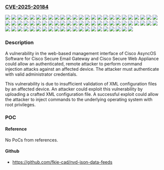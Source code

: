 ### [CVE-2025-20184](https://cve.mitre.org/cgi-bin/cvename.cgi?name=CVE-2025-20184)
![](https://img.shields.io/static/v1?label=Product&message=Cisco%20Secure%20Email&color=blue)
![](https://img.shields.io/static/v1?label=Product&message=Cisco%20Secure%20Web%20Appliance&color=blue)
![](https://img.shields.io/static/v1?label=Version&message=11.8.0-414%20&color=brightgreen)
![](https://img.shields.io/static/v1?label=Version&message=11.8.0-429%20&color=brightgreen)
![](https://img.shields.io/static/v1?label=Version&message=11.8.0-453%20&color=brightgreen)
![](https://img.shields.io/static/v1?label=Version&message=11.8.1-023%20&color=brightgreen)
![](https://img.shields.io/static/v1?label=Version&message=11.8.3-018%20&color=brightgreen)
![](https://img.shields.io/static/v1?label=Version&message=11.8.3-021%20&color=brightgreen)
![](https://img.shields.io/static/v1?label=Version&message=11.8.4-004%20&color=brightgreen)
![](https://img.shields.io/static/v1?label=Version&message=12.0.1-268%20&color=brightgreen)
![](https://img.shields.io/static/v1?label=Version&message=12.0.1-334%20&color=brightgreen)
![](https://img.shields.io/static/v1?label=Version&message=12.0.2-004%20&color=brightgreen)
![](https://img.shields.io/static/v1?label=Version&message=12.0.2-012%20&color=brightgreen)
![](https://img.shields.io/static/v1?label=Version&message=12.0.3-005%20&color=brightgreen)
![](https://img.shields.io/static/v1?label=Version&message=12.0.3-007%20&color=brightgreen)
![](https://img.shields.io/static/v1?label=Version&message=12.0.4-002%20&color=brightgreen)
![](https://img.shields.io/static/v1?label=Version&message=12.0.5-011%20&color=brightgreen)
![](https://img.shields.io/static/v1?label=Version&message=12.5.1-011%20&color=brightgreen)
![](https://img.shields.io/static/v1?label=Version&message=12.5.1-043%20&color=brightgreen)
![](https://img.shields.io/static/v1?label=Version&message=12.5.2-007%20&color=brightgreen)
![](https://img.shields.io/static/v1?label=Version&message=12.5.2-011%20&color=brightgreen)
![](https://img.shields.io/static/v1?label=Version&message=12.5.3-002%20&color=brightgreen)
![](https://img.shields.io/static/v1?label=Version&message=12.5.4-005%20&color=brightgreen)
![](https://img.shields.io/static/v1?label=Version&message=12.5.4-011%20&color=brightgreen)
![](https://img.shields.io/static/v1?label=Version&message=12.5.5-004%20&color=brightgreen)
![](https://img.shields.io/static/v1?label=Version&message=12.5.5-005%20&color=brightgreen)
![](https://img.shields.io/static/v1?label=Version&message=12.5.5-008%20&color=brightgreen)
![](https://img.shields.io/static/v1?label=Version&message=12.5.6-008%20&color=brightgreen)
![](https://img.shields.io/static/v1?label=Version&message=13.0.0-392%20&color=brightgreen)
![](https://img.shields.io/static/v1?label=Version&message=13.0.5-007%20&color=brightgreen)
![](https://img.shields.io/static/v1?label=Version&message=13.5.1-277%20&color=brightgreen)
![](https://img.shields.io/static/v1?label=Version&message=13.5.4-038%20&color=brightgreen)
![](https://img.shields.io/static/v1?label=Version&message=14.0.0-698%20&color=brightgreen)
![](https://img.shields.io/static/v1?label=Version&message=14.0.1-014%20&color=brightgreen)
![](https://img.shields.io/static/v1?label=Version&message=14.0.1-040%20&color=brightgreen)
![](https://img.shields.io/static/v1?label=Version&message=14.0.1-053%20&color=brightgreen)
![](https://img.shields.io/static/v1?label=Version&message=14.0.1-503%20&color=brightgreen)
![](https://img.shields.io/static/v1?label=Version&message=14.0.2-012%20&color=brightgreen)
![](https://img.shields.io/static/v1?label=Version&message=14.0.3-014%20&color=brightgreen)
![](https://img.shields.io/static/v1?label=Version&message=14.0.4-005%20&color=brightgreen)
![](https://img.shields.io/static/v1?label=Version&message=14.0.5-007%20&color=brightgreen)
![](https://img.shields.io/static/v1?label=Version&message=14.1.0-032%20&color=brightgreen)
![](https://img.shields.io/static/v1?label=Version&message=14.1.0-041%20&color=brightgreen)
![](https://img.shields.io/static/v1?label=Version&message=14.1.0-047%20&color=brightgreen)
![](https://img.shields.io/static/v1?label=Version&message=14.2.0-620%20&color=brightgreen)
![](https://img.shields.io/static/v1?label=Version&message=14.2.1-020%20&color=brightgreen)
![](https://img.shields.io/static/v1?label=Version&message=14.3.0-032%20&color=brightgreen)
![](https://img.shields.io/static/v1?label=Version&message=14.5.0-498%20&color=brightgreen)
![](https://img.shields.io/static/v1?label=Version&message=14.5.0-537%20&color=brightgreen)
![](https://img.shields.io/static/v1?label=Version&message=14.5.0-673%20&color=brightgreen)
![](https://img.shields.io/static/v1?label=Version&message=14.5.1-008%20&color=brightgreen)
![](https://img.shields.io/static/v1?label=Version&message=14.5.1-016%20&color=brightgreen)
![](https://img.shields.io/static/v1?label=Version&message=14.5.1-510%20&color=brightgreen)
![](https://img.shields.io/static/v1?label=Version&message=14.5.1-607%20&color=brightgreen)
![](https://img.shields.io/static/v1?label=Version&message=14.5.2-011%20&color=brightgreen)
![](https://img.shields.io/static/v1?label=Version&message=14.5.3-033%20&color=brightgreen)
![](https://img.shields.io/static/v1?label=Version&message=15.0.0-104%20&color=brightgreen)
![](https://img.shields.io/static/v1?label=Version&message=15.0.0-322%20&color=brightgreen)
![](https://img.shields.io/static/v1?label=Version&message=15.0.0-355%20&color=brightgreen)
![](https://img.shields.io/static/v1?label=Version&message=15.0.1-004%20&color=brightgreen)
![](https://img.shields.io/static/v1?label=Version&message=15.0.1-030%20&color=brightgreen)
![](https://img.shields.io/static/v1?label=Version&message=15.0.3-002%20&color=brightgreen)
![](https://img.shields.io/static/v1?label=Version&message=15.1.0-287%20&color=brightgreen)
![](https://img.shields.io/static/v1?label=Version&message=15.2.0-116%20&color=brightgreen)
![](https://img.shields.io/static/v1?label=Version&message=15.2.0-164%20&color=brightgreen)
![](https://img.shields.io/static/v1?label=Version&message=15.2.1-011%20&color=brightgreen)
![](https://img.shields.io/static/v1?label=Version&message=15.5.0-048%20&color=brightgreen)
![](https://img.shields.io/static/v1?label=Version&message=15.5.1-055%20&color=brightgreen)
![](https://img.shields.io/static/v1?label=Version&message=15.5.2-018%20&color=brightgreen)
![](https://img.shields.io/static/v1?label=Version&message=15.5.3-022%20&color=brightgreen)
![](https://img.shields.io/static/v1?label=Vulnerability&message=Improper%20Input%20Validation&color=brightgreen)

### Description

A vulnerability in the web-based management interface of Cisco AsyncOS Software for Cisco Secure Email Gateway and Cisco Secure Web Appliance could allow an authenticated, remote attacker to perform command injection attacks against an affected device. The attacker must authenticate with valid administrator credentials.This vulnerability is due to insufficient validation of XML configuration files by an affected device. An attacker could exploit this vulnerability by uploading a crafted XML configuration file. A successful exploit could allow the attacker to inject commands to the underlying operating system with root privileges.

### POC

#### Reference
No PoCs from references.

#### Github
- https://github.com/fkie-cad/nvd-json-data-feeds

